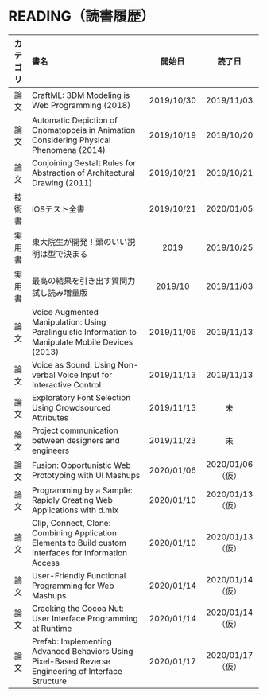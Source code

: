 # READING（読書履歴）


|カテゴリ|書名|開始日|読了日|
|:---:|:--|:--:|:--:|
|論文|CraftML: 3DM Modeling is Web Programming (2018)|2019/10/30|2019/11/03|
|論文|Automatic Depiction of Onomatopoeia in Animation Considering Physical Phenomena (2014)|2019/10/19|2019/10/20|
|論文|Conjoining Gestalt Rules for Abstraction of Architectural Drawing (2011)|2019/10/21|2019/10/21|
|技術書|iOSテスト全書|2019/10/21|2020/01/05|
|実用書|東大院生が開発！頭のいい説明は型で決まる|2019|2019/10/25|
|実用書|最高の結果を引き出す質問力 試し読み増量版|2019/10|2019/11/03|
|論文|Voice Augmented Manipulation: Using Paralinguistic Information to Manipulate Mobile Devices (2013) | 2019/11/06 | 2019/11/13 |
|論文|Voice as Sound: Using Non-verbal Voice Input for Interactive Control | 2019/11/13 | 2019/11/13 |
|論文|Exploratory Font Selection Using Crowdsourced Attributes| 2019/11/13 | 未 |
|論文|Project communication between designers and engineers | 2019/11/23 | 未 |
|論文|Fusion: Opportunistic Web Prototyping with UI Mashups|2020/01/06|2020/01/06（仮）|
|論文|Programming by a Sample: Rapidly Creating Web Applications with d.mix|2020/01/10|2020/01/13（仮）|
|論文|Clip, Connect, Clone: Combining Application Elements to Build custom Interfaces for Information Access|2020/01/10|2020/01/13（仮）|
|論文|User-Friendly Functional Programming for Web Mashups|2020/01/14|2020/01/14（仮）|
|論文|Cracking the Cocoa Nut: User Interface Programming at Runtime|2020/01/14|2020/01/14（仮）|
|論文|Prefab: Implementing Advanced Behaviors Using Pixel-Based Reverse Engineering of Interface Structure|2020/01/17|2020/01/17（仮）|

